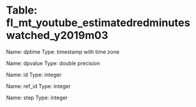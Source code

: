 Table: fl_mt_youtube_estimatedredminuteswatched_y2019m03
========================================================

Name: dptime
Type: timestamp with time zone

Name: dpvalue
Type: double precision

Name: id
Type: integer

Name: ref_id
Type: integer

Name: step
Type: integer

